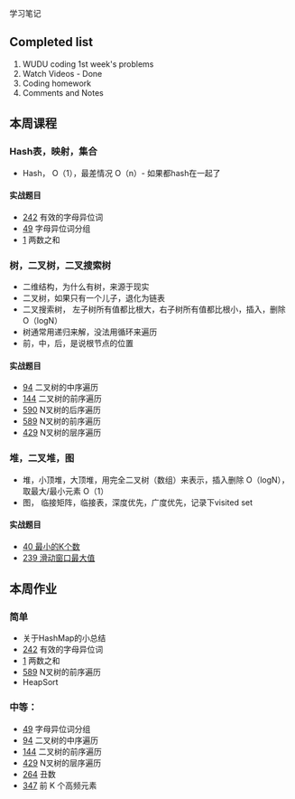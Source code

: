 学习笔记

## Completed list
1. WUDU coding 1st week's problems
1. Watch Videos - Done
1. Coding homework
1. Comments and Notes

## 本周课程

### Hash表，映射，集合
- Hash， O（1），最差情况 O（n）- 如果都hash在一起了

#### 实战题目

- [242](https://leetcode.com/problems/valid-anagram/discuss/?currentPage=1&orderBy=most_votes&query=) 有效的字母异位词
- [49](https://leetcode.com/problems/group-anagrams/discuss/?currentPage=1&orderBy=most_votes&query=) 字母异位词分组
- [1](https://leetcode.com/problems/two-sum/discuss/?currentPage=1&orderBy=most_votes&query=)  两数之和

### 树，二叉树，二叉搜索树
- 二维结构，为什么有树，来源于现实
- 二叉树，如果只有一个儿子，退化为链表
- 二叉搜索树， 左子树所有值都比根大，右子树所有值都比根小，插入，删除 O（logN）
- 树通常用递归来解，没法用循环来遍历
- 前，中，后，是说根节点的位置

#### 实战题目

- [94](https://leetcode.com/problems/binary-tree-inorder-traversal/discuss/?currentPage=1&orderBy=most_votes&query=)  二叉树的中序遍历
- [144](https://leetcode.com/problems/binary-tree-preorder-traversal/discuss/?currentPage=1&orderBy=most_votes&query=) 二叉树的前序遍历
- [590](https://leetcode.com/problems/n-ary-tree-postorder-traversal/discuss/?currentPage=1&orderBy=most_votes&query=) N叉树的后序遍历
- [589](https://leetcode.com/problems/n-ary-tree-preorder-traversal/discuss/?currentPage=1&orderBy=most_votes&query=) N叉树的前序遍历
- [429](https://leetcode.com/problems/n-ary-tree-level-order-traversal/discuss/?currentPage=1&orderBy=most_votes&query=) N叉树的层序遍历

### 堆，二叉堆，图
- 堆，小顶堆，大顶堆，用完全二叉树（数组）来表示，插入删除 O（logN），取最大/最小元素 O（1）
- 图， 临接矩阵，临接表，深度优先，广度优先，记录下visited set

#### 实战题目
- [40 最小的K个数](https://leetcode-cn.com/problems/zui-xiao-de-kge-shu-lcof/) 
- [239 滑动窗口最大值](https://leetcode.com/problems/sliding-window-maximum/discuss/?currentPage=1&orderBy=most_votes&query=) 

## 本周作业

### 简单
- 关于HashMap的小总结
- [242](https://leetcode.com/problems/valid-anagram/discuss/?currentPage=1&orderBy=most_votes&query=) 有效的字母异位词
- [1](https://leetcode.com/problems/two-sum/discuss/?currentPage=1&orderBy=most_votes&query=)  两数之和
- [589](https://leetcode.com/problems/n-ary-tree-preorder-traversal/discuss/?currentPage=1&orderBy=most_votes&query=) N叉树的前序遍历 
- HeapSort

### 中等：
- [49](https://leetcode.com/problems/group-anagrams/discuss/?currentPage=1&orderBy=most_votes&query=) 字母异位词分组
- [94](https://leetcode.com/problems/binary-tree-inorder-traversal/discuss/?currentPage=1&orderBy=most_votes&query=)  二叉树的中序遍历
- [144](https://leetcode.com/problems/binary-tree-preorder-traversal/discuss/?currentPage=1&orderBy=most_votes&query=) 二叉树的前序遍历
- [429](https://leetcode.com/problems/n-ary-tree-level-order-traversal/discuss/?currentPage=1&orderBy=most_votes&query=) N叉树的层序遍历
- [264](https://leetcode.com/problems/ugly-number-ii/discuss/?currentPage=1&orderBy=most_votes&query=) 丑数
- [347](https://leetcode.com/problems/top-k-frequent-elements/discuss/?currentPage=1&orderBy=most_votes&query=) 前 K 个高频元素